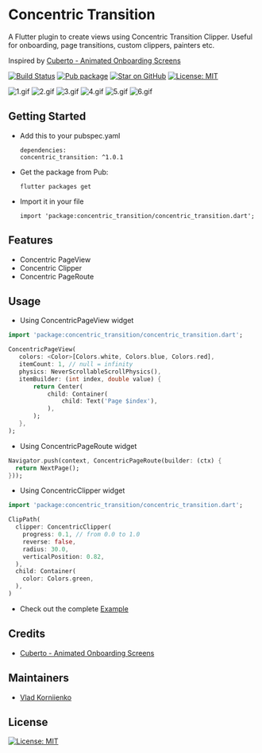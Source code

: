 # Concentric Transition

A Flutter plugin to create views using Concentric Transition Clipper. 
Useful for onboarding, page transitions, custom clippers, painters etc.

Inspired by [Cuberto - Animated Onboarding Screens](https://dribbble.com/shots/6654320-Animated-Onboarding-Screens)

[![Build Status](https://github.com/tiamo/flutter-concentric-transition/actions/workflows/main.yml/badge.svg)](https://github.com/tiamo/flutter-concentric-transition)
[![Pub package](https://img.shields.io/pub/v/concentric_transition.svg)](https://pub.dartlang.org/packages/concentric_transition)
[![Star on GitHub](https://img.shields.io/github/stars/tiamo/flutter-concentric-transition.svg?style=flat&logo=github&colorB=deeppink&label=stars)](https://github.com/tiamo/flutter-concentric-transition)
[![License: MIT](https://img.shields.io/badge/license-MIT-purple.svg)](https://opensource.org/licenses/MIT)

![1.gif](https://github.com/tiamo/flutter-concentric-transition/raw/master/screens/1.gif)
![2.gif](https://github.com/tiamo/flutter-concentric-transition/raw/master/screens/2.gif)
![3.gif](https://github.com/tiamo/flutter-concentric-transition/raw/master/screens/3.gif)
![4.gif](https://github.com/tiamo/flutter-concentric-transition/raw/master/screens/4.gif)
![5.gif](https://github.com/tiamo/flutter-concentric-transition/raw/master/screens/5.gif)
![6.gif](https://github.com/tiamo/flutter-concentric-transition/raw/master/screens/6.gif)

## Getting Started
* Add this to your pubspec.yaml
  ```
  dependencies:
  concentric_transition: ^1.0.1
  ```
* Get the package from Pub:
  ```
  flutter packages get
  ```
* Import it in your file
  ```
  import 'package:concentric_transition/concentric_transition.dart';
  ```
## Features

* Concentric PageView
* Concentric Clipper
* Concentric PageRoute

## Usage

 * Using ConcentricPageView widget
 ``` dart
 import 'package:concentric_transition/concentric_transition.dart';
 
 ConcentricPageView(
    colors: <Color>[Colors.white, Colors.blue, Colors.red],
    itemCount: 1, // null = infinity
    physics: NeverScrollableScrollPhysics(),
    itemBuilder: (int index, double value) {
        return Center(
            child: Container(
                child: Text('Page $index'),
            ),
        );
    },
 );
 ``` 
 
 * Using ConcentricPageRoute widget
 ``` dart
 Navigator.push(context, ConcentricPageRoute(builder: (ctx) {
   return NextPage();
 }));
 ``` 
 
 * Using ConcentricClipper widget
 ``` dart
 import 'package:concentric_transition/concentric_transition.dart';
 
 ClipPath(
   clipper: ConcentricClipper(
     progress: 0.1, // from 0.0 to 1.0
     reverse: false,
     radius: 30.0,
     verticalPosition: 0.82,
   ),
   child: Container(
     color: Colors.green,
   ),
 )
 ``` 
 
 * Check out the complete [Example](https://github.com/tiamo/flutter-concentric-transition/tree/master/example)

## Credits

 * [Cuberto - Animated Onboarding Screens](https://dribbble.com/shots/6654320-Animated-Onboarding-Screens)

## Maintainers
 
 * [Vlad Korniienko](https://github.com/tiamo)
 
## License

 [![License: MIT](https://img.shields.io/badge/license-MIT-purple.svg)](https://opensource.org/licenses/MIT)